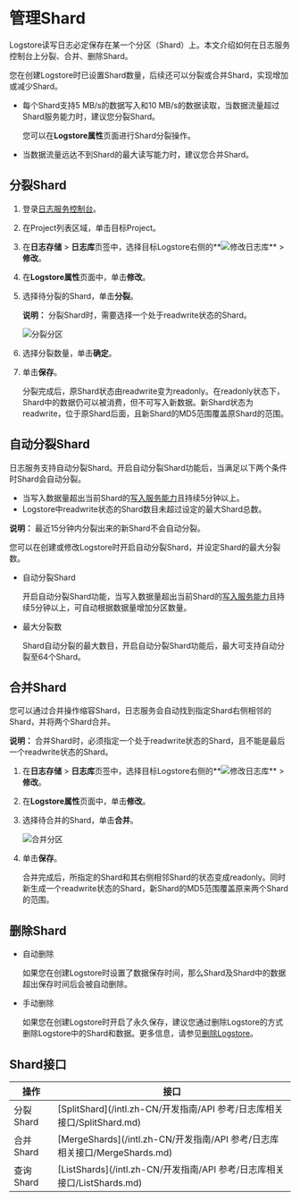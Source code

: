 # 管理Shard

Logstore读写日志必定保存在某一个分区（Shard）上。本文介绍如何在日志服务控制台上分裂、合并、删除Shard。

您在创建Logstore时已设置Shard数量，后续还可以分裂或合并Shard，实现增加或减少Shard。

-   每个Shard支持5 MB/s的数据写入和10 MB/s的数据读取，当数据流量超过Shard服务能力时，建议您分裂Shard。

    您可以在**Logstore属性**页面进行Shard分裂操作。

-   当数据流量远达不到Shard的最大读写能力时，建议您合并Shard。

## 分裂Shard

1.  登录[日志服务控制台](https://sls.console.aliyun.com)。

2.  在Project列表区域，单击目标Project。

3.  在**日志存储** \> **日志库**页签中，选择目标Logstore右侧的**![修改日志库](https://static-aliyun-doc.oss-accelerate.aliyuncs.com/assets/img/zh-CN/0478559951/p52318.png)** \> **修改**。

4.  在**Logstore属性**页面中，单击**修改**。

5.  选择待分裂的Shard，单击**分裂**。

    **说明：** 分裂Shard时，需要选择一个处于readwrite状态的Shard。

    ![分裂分区](https://static-aliyun-doc.oss-accelerate.aliyuncs.com/assets/img/zh-CN/0167745951/p2594.png)

6.  选择分裂数量，单击**确定**。

7.  单击**保存**。

    分裂完成后，原Shard状态由readwrite变为readonly。在readonly状态下，Shard中的数据仍可以被消费，但不可写入新数据。新Shard状态为readwrite，位于原Shard后面，且新Shard的MD5范围覆盖原Shard的范围。


## 自动分裂Shard

日志服务支持自动分裂Shard。开启自动分裂Shard功能后，当满足以下两个条件时Shard会自动分裂。

-   当写入数据量超出当前Shard的[写入服务能力](/intl.zh-CN/产品简介/使用限制/数据读写.md)且持续5分钟以上。
-   Logstore中readwrite状态的Shard数目未超过设定的最大Shard总数。

**说明：** 最近15分钟内分裂出来的新Shard不会自动分裂。

您可以在创建或修改Logstore时开启自动分裂Shard，并设定Shard的最大分裂数。

-   自动分裂Shard

    开启自动分裂Shard功能，当写入数据量超出当前Shard的[写入服务能力](/intl.zh-CN/产品简介/使用限制/数据读写.md)且持续5分钟以上，可自动根据数据量增加分区数量。

-   最大分裂数

    Shard自动分裂的最大数目，开启自动分裂Shard功能后，最大可支持自动分裂至64个Shard。


## 合并Shard

您可以通过合并操作缩容Shard，日志服务会自动找到指定Shard右侧相邻的Shard，并将两个Shard合并。

**说明：** 合并Shard时，必须指定一个处于readwrite状态的Shard，且不能是最后一个readwrite状态的Shard。

1.  在**日志存储** \> **日志库**页签中，选择目标Logstore右侧的**![修改日志库](https://static-aliyun-doc.oss-accelerate.aliyuncs.com/assets/img/zh-CN/0478559951/p52318.png)** \> **修改**。

2.  在**Logstore属性**页面中，单击**修改**。

3.  选择待合并的Shard，单击**合并**。

    ![合并分区](https://static-aliyun-doc.oss-accelerate.aliyuncs.com/assets/img/zh-CN/1167745951/p2596.png)

4.  单击**保存**。

    合并完成后，所指定的Shard和其右侧相邻Shard的状态变成readonly。同时新生成一个readwrite状态的Shard，新Shard的MD5范围覆盖原来两个Shard的范围。


## 删除Shard

-   自动删除

    如果您在创建Logstore时设置了数据保存时间，那么Shard及Shard中的数据超出保存时间后会被自动删除。

-   手动删除

    如果您在创建Logstore时开启了永久保存，建议您通过删除Logstore的方式删除Logstore中的Shard和数据。更多信息，请参见[删除Logstore](/intl.zh-CN/数据采集/准备工作/管理Logstore.md)。


## Shard接口

|操作|接口|
|--|--|
|分裂Shard|[SplitShard](/intl.zh-CN/开发指南/API 参考/日志库相关接口/SplitShard.md)|
|合并Shard|[MergeShards](/intl.zh-CN/开发指南/API 参考/日志库相关接口/MergeShards.md)|
|查询Shard|[ListShards](/intl.zh-CN/开发指南/API 参考/日志库相关接口/ListShards.md)|

